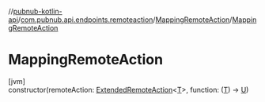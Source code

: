 //[pubnub-kotlin-api](../../../index.md)/[com.pubnub.api.endpoints.remoteaction](../index.md)/[MappingRemoteAction](index.md)/[MappingRemoteAction](-mapping-remote-action.md)

# MappingRemoteAction

[jvm]\
constructor(remoteAction: [ExtendedRemoteAction](../-extended-remote-action/index.md)&lt;[T](index.md)&gt;, function: ([T](index.md)) -&gt; [U](index.md))

